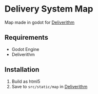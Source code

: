 # Delivery System Map
Map made in godot for [Deliverithm](https://github.com/Sky1sBloo/delivery-system-frontend.git)

## Requirements
- Godot Engine
- Deliverithm

## Installation
1. Build as html5
2. Save to `src/static/map` in [Deliverithm](https://github.com/Sky1sBloo/delivery-system-frontend.git)

